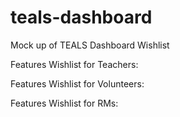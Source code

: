 # teals-dashboard
Mock up of TEALS Dashboard Wishlist

Features Wishlist for Teachers:

Features Wishlist for Volunteers:

Features Wishlist for RMs:
